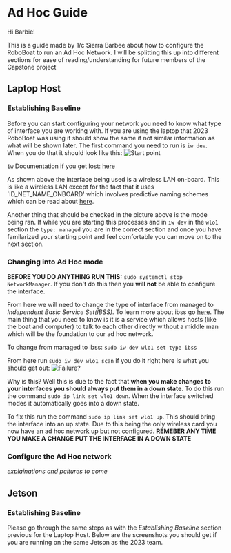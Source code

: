 # Ad Hoc Guide

Hi Barbie!

This is a guide made by 1/c Sierra Barbee about how to configure the RoboBoat to run an Ad Hoc Network. I will be splitting this up into different sections for ease of reading/understanding for future members of the Capstone project

## Laptop Host

### Establishing Baseline

Before you can start configuring your network you need to know what type of interface you are working with. If you are using the laptop that 2023 RoboBoat was using it should show the same if not similar information as what will be shown later. The first command you need to run is `iw dev`. When you do that it should look like this:
![Start point](https://github.com/DarkAngelRed/RoboBoat_Cyber_Minority/blob/main/Ad-Hoc-Config/host_inital_iw_dev_results.png)

`iw` Documentation if you get lost: [here](https://www.freedesktop.org/software/systemd/man/systemd.net-naming-scheme.html)

As shown above the interface being used is a wireless LAN on-board. This is like a wireless LAN except for the fact that it uses `ID_NET_NAME_ONBOARD' which involves predictive naming schemes which can be read about [here](https://www.freedesktop.org/software/systemd/man/systemd.net-naming-scheme.html).

Another thing that should be checked in the picture above is the mode being ran. If while you are starting this processes and in `iw dev` in the `wlo1` section the `type: managed` you are in the correct section and once you have familarized your starting point and feel comfortable you can move on to the next section.

### Changing into Ad Hoc mode

**BEFORE YOU DO ANYTHING RUN THIS:** `sudo systemctl stop NetworkManager`. If you don't do this then you **will not** be able to configure the interface.

From here we will need to change the type of interface from managed to *Independent Basic Service Set(IBSS)*. To learn more about ibss go [here](https://www.geeksforgeeks.org/introduction-of-independent-basic-service-set-ibss/). The main thing that you need to know is it is a service which allows hosts (like the boat and computer) to talk to each other directly without a middle man which will be the foundation to our ad hoc network. 

To change from managed to ibss: `sudo iw dev wlo1 set type ibss`

From here run `sudo iw dev wlo1 scan` if you do it right here is what you should get out: 
![Failure?](https://github.com/DarkAngelRed/RoboBoat_Cyber_Minority/blob/main/Ad-Hoc-Config/it_is_down.png)

Why is this? Well this is due to the fact that **when you make changes to your interfaces you should always put them in a down state**. To do this run the command `sudo ip link set wlo1 down`. When the interface switched modes it automatically goes into a down state.

To fix this run the command `sudo ip link set wlo1 up`. This should bring the interface into an up state. Due to this being the only wireless card you now have an ad hoc network up but not configured. **REMEBER ANY TIME YOU MAKE A CHANGE PUT THE INTERFACE IN A DOWN STATE**

### Configure the Ad Hoc network
*explainations and pcitures to come*

## Jetson
### Establishing Baseline

Please go through the same steps as with the *Establishing Baseline* section previous for the Laptop Host. Below are the screenshots you should get if you are running on the same Jetson as the 2023 team.
